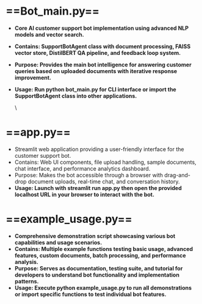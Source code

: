 # **==Bot_main.py==**

* **Core AI customer support bot implementation using advanced NLP models and vector search.**
* **Contains: SupportBotAgent class with document processing, FAISS vector store, DistilBERT QA pipeline, and feedback loop system.** 
* **Purpose: Provides the main bot intelligence for answering customer queries based on uploaded documents with iterative response improvement.** 
* **Usage: Run python bot_main.py for CLI interface or import the SupportBotAgent class into other applications.**

  \

# ==app.py==

* Streamlit web application providing a user-friendly interface for the customer support bot.
*  Contains: Web UI components, file upload handling, sample documents, chat interface, and performance analytics dashboard.
* Purpose: Makes the bot accessible through a browser with drag-and-drop document uploads, real-time chat, and conversation history. 
* **Usage: Launch with streamlit run app.py then open the provided localhost URL in your browser to interact with the bot.**


# ==example_usage.py==

*  **Comprehensive demonstration script showcasing various bot capabilities and usage scenarios.**
* **Contains: Multiple example functions testing basic usage, advanced features, custom documents, batch processing, and performance analysis.**
*  **Purpose: Serves as documentation, testing suite, and tutorial for developers to understand bot functionality and implementation patterns.** 
* **Usage: Execute python example_usage.py to run all demonstrations or import specific functions to test individual bot features.**


